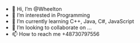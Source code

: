 - 👋 Hi, I’m @Wheelton
- 👀 I’m interested in Programming
- 🌱 I’m currently learning C++, Java, C#, JavaScript
- 💞️ I’m looking to collaborate on ...
- 📫 How to reach me +48730797556

<!---
Wheelton/Wheelton is a ✨ special ✨ repository because its `README.md` (this file) appears on your GitHub profile.
You can click the Preview link to take a look at your changes.
--->
